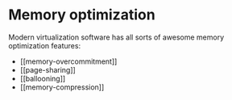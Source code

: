 # Memory optimization
Modern virtualization software has all sorts of awesome memory optimization features:

* [[memory-overcommitment]]
* [[page-sharing]]
* [[ballooning]]
* [[memory-compression]]
